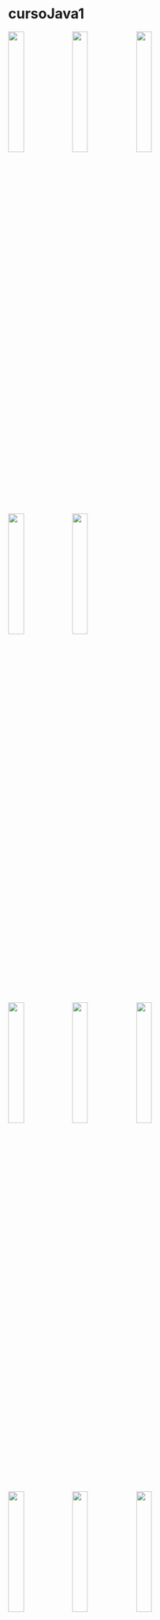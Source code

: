# cursoJava1

<img src="https://user-images.githubusercontent.com/72177982/144429668-7d3efeac-2dcd-427b-ba5b-032ee812180a.png" width="25%"> <img src="https://user-images.githubusercontent.com/72177982/144429680-7713cb4a-dd10-4f2f-983b-90b828ed85a3.png" width="25%"> <img src="https://user-images.githubusercontent.com/72177982/144429690-d6ed323b-44f8-4825-94b5-55a79c1bdcea.png" width="25%">
<img src="https://user-images.githubusercontent.com/72177982/144429697-52e11144-8f1b-4524-ad7c-e5842fa0274c.png" width="25%"> <img src="https://user-images.githubusercontent.com/72177982/144429711-936f3ea3-d2ef-4b1e-b1e0-e19308e4389a.png" width="25%">



<img src="https://user-images.githubusercontent.com/72177982/144430062-f3a59350-b000-481c-90c5-bb6d0433a1cb.png" width="25%"> <img src="https://user-images.githubusercontent.com/72177982/144430068-8c39e2dd-bd8b-4633-a564-1338e1fb6370.png" width="25%"> <img src="https://user-images.githubusercontent.com/72177982/144430072-3277c49e-fe85-4172-a375-40c21a3810c2.png" width="25%">



<img src="https://user-images.githubusercontent.com/72177982/144430551-068d75f4-abd7-42ec-a4a2-f79f7ad514cc.png" width="25%"> <img src="https://user-images.githubusercontent.com/72177982/144430570-16b9d413-e115-4c17-8175-bc4917e18a91.png" width="25%"> <img src="https://user-images.githubusercontent.com/72177982/144430576-26a834fe-7d9c-4322-b240-c5f02ae82ca9.png" width="25%">
<img src="https://user-images.githubusercontent.com/72177982/144430581-9ceb4e2d-ffb0-424f-bd14-c008464922b4.png" width="25%"> <img src="https://user-images.githubusercontent.com/72177982/144430588-0d6e9f73-3986-4943-95bd-46009d106dc1.png" width="25%"> <img src="https://user-images.githubusercontent.com/72177982/144430600-3e620c05-cf9e-43e2-8c95-215eaf158225.png" width="25%">
